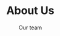 ---
layout: about
title: About Us
subtitle: Our team
team:
    - name: Marcos Díaz Quezada
      grade: Ph.D. Boston University
      bio:
      mail:
      github:
      linkedin:
      profile: /images/about/default.jpg

    - name: Alex Becerra Saavedra
      grade: Electrical Engineer
      bio:
      mail:
      github:
      linkedin:
      profile: /images/about/default.jpg

    - name: Carlos González Cortés
      grade: Electrical Engineer
      bio:
      mail: mailto:carlgonz@ug.uchile.cl
      github: http://github.com/carlgonz
      linkedin: http://cl.linkedin.com/pub/carlos-gonz%C3%A1lez-cort%C3%A9s/51/507/354
      profile: /images/about/default.jpg

    - name: Tomás Opazo Toro
      grade: Electrical Engineer
      mail:
      github:
      linkedin:
      profile: /images/about/default.jpg
      
    - name: Joaquín Díaz Peña
      grade: Undergrad student
      mail: 
      github:
      linkedin:
      profile: /images/about/default.jpg
---